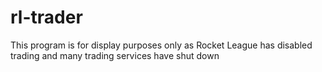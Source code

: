 # rl-trader

This program is for display purposes only as Rocket League has disabled trading and many trading services have shut down
